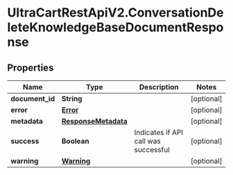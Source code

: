 # UltraCartRestApiV2.ConversationDeleteKnowledgeBaseDocumentResponse

## Properties
Name | Type | Description | Notes
------------ | ------------- | ------------- | -------------
**document_id** | **String** |  | [optional] 
**error** | [**Error**](Error.md) |  | [optional] 
**metadata** | [**ResponseMetadata**](ResponseMetadata.md) |  | [optional] 
**success** | **Boolean** | Indicates if API call was successful | [optional] 
**warning** | [**Warning**](Warning.md) |  | [optional] 


